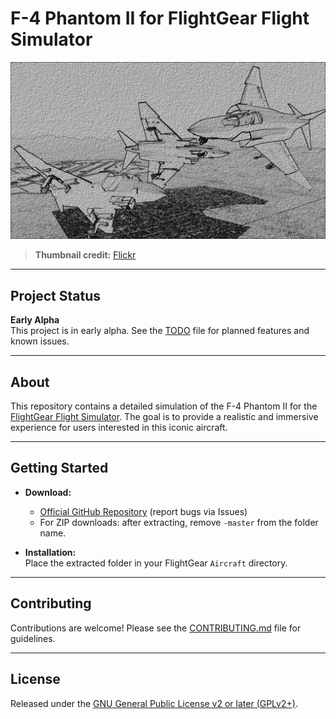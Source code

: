 # F-4 Phantom II for FlightGear Flight Simulator

![Splash-2](splash-2.png)

> **Thumbnail credit:** [Flickr](https://flic.kr/p/qsxzGi)

---

## Project Status

**Early Alpha**  
This project is in early alpha. See the [TODO](TODO) file for planned features and known issues.

---

## About

This repository contains a detailed simulation of the F-4 Phantom II for the [FlightGear Flight Simulator](https://www.flightgear.org/). The goal is to provide a realistic and immersive experience for users interested in this iconic aircraft.

---

## Getting Started

- **Download:**  
  - [Official GitHub Repository](https://github.com/MatthewA4/F-4X) (report bugs via Issues)
  - For ZIP downloads: after extracting, remove `-master` from the folder name.

- **Installation:**  
  Place the extracted folder in your FlightGear `Aircraft` directory.

---

## Contributing

Contributions are welcome! Please see the [CONTRIBUTING.md](CONTRIBUTING.md) file for guidelines.

---

## License

Released under the [GNU General Public License v2 or later (GPLv2+)](LICENSE).
